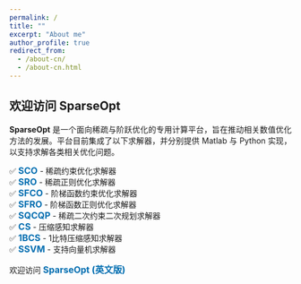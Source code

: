 ```yaml
---
permalink: /
title: ""
excerpt: "About me"
author_profile: true
redirect_from: 
  - /about-cn/
  - /about-cn.html
---
```


<style>
a:link {
  text-decoration: none;
}

a:visited {
  text-decoration: none;
}

a:hover {
  text-decoration: underline;
}

a:active {
  text-decoration: underline;
}
</style>

##  欢迎访问 SparseOpt

<div style="text-align:justify">  
<b>SparseOpt</b> 是一个面向稀疏与阶跃优化的专用计算平台，旨在推动相关数值优化方法的发展。平台目前集成了以下求解器，并分别提供 Matlab 与 Python 实现，以支持求解各类相关优化问题。
</div>

<p style="line-height: 2;"></p>

✅ <a style="font-size: 16px; font-weight: bold;color:#006DB0" href="https://sparseopt-cn.github.io/SCO-CN/" target="_blank">SCO</a> - 稀疏约束优化求解器<br>
✅ <a style="font-size: 16px; font-weight: bold;color:#006DB0" href="https://sparseopt-cn.github.io/SRO-CN/" target="_blank">SRO</a> - 稀疏正则优化求解器<br>
✅ <a style="font-size: 16px; font-weight: bold;color:#006DB0" href="https://sparseopt-cn.github.io/SFCO-CN/" target="_blank">SFCO</a> - 阶梯函数约束优化求解器<br>
✅ <a style="font-size: 16px; font-weight: bold;color:#006DB0" href="https://sparseopt-cn.github.io/SFRO-CN/" target="_blank">SFRO</a> - 阶梯函数正则优化求解器<br>
✅ <a style="font-size: 16px; font-weight: bold;color:#006DB0" href="https://sparseopt-cn.github.io/SQCQP-CN/" target="_blank">SQCQP</a> - 稀疏二次约束二次规划求解器<br>
✅ <a style="font-size: 16px; font-weight: bold;color:#006DB0" href="https://sparseopt-cn.github.io/CS-CN/" target="_blank">CS</a>  - 压缩感知求解器<br>
✅ <a style="font-size: 16px; font-weight: bold;color:#006DB0" href="https://sparseopt-cn.github.io/1BCS-CN/" target="_blank">1BCS</a> - 1比特压缩感知求解器<br>
✅ <a style="font-size: 16px; font-weight: bold;color:#006DB0" href="https://sparseopt-cn.github.io/SSVM-CN/" target="_blank">SSVM</a> - 支持向量机求解器<br>

<p style="line-height: 2;"></p>
<div style="text-align:justify">  
欢迎访问 <a style="font-size: 16px; font-weight: bold;color:#006DB0" href="https://sparseopt.github.io" target="_blank">SparseOpt (英文版)</a>
</div>
